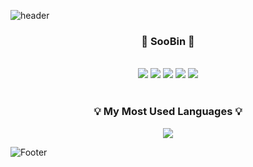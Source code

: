 ![header](https://capsule-render.vercel.app/api?type=waving&color=auto&height=200&section=header&text=Hello&fontSize=50)
<div align="center">
  <h3>💖 SooBin 💖</h3>
</div>
<br>
<div align="center">
  <img src="https://img.shields.io/badge/HTML5-E34F26?style=for-the-badge&logo=HTML5&logoColor=white">  
  <img src="https://img.shields.io/badge/CSS3-1572B6?style=for-the-badge&logo=CSS3&logoColor=white">  
  <img src="https://img.shields.io/badge/JavaScript-F7DF1E?style=for-the-badge&logo=JavaScript&logoColor=white"> 
  <img src="https://img.shields.io/badge/jQuery-0769AD?style=for-the-badge&logo=jQuery&logoColor=white">
  <img src="https://img.shields.io/badge/React-61DAFB?style=for-the-badge&logo=React&logoColor=white">
</div>
<br>

<h3 align="center">💡 My Most Used Languages 💡</h3>
  <p align="center">
    <a href="https://github.com/SoobinJ">
      <img align="center" src="https://github-readme-stats.vercel.app/api/top-langs/?username=SoobinJ&layout=compact&show_icons=true&show_owner=true&hide_title=true&theme=nord&hide=false}" />
    </a>
  </p>

![Footer](https://capsule-render.vercel.app/api?type=waving&color=auto&height=100&section=footer)
